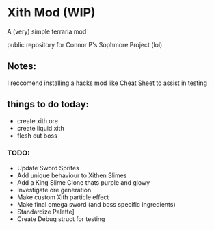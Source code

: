 # Xith Mod (WIP)
 A (very) simple terraria mod 

 public repository for Connor P's Sophmore Project (lol)

## Notes:
I reccomend installing a hacks mod like Cheat Sheet to assist in testing



## things to do today:
- create xith ore
- create liquid xith
- flesh out boss

### TODO:

- Update Sword Sprites
- Add unique behaviour to Xithen Slimes
- Add a King Slime Clone thats purple and glowy
- Investigate ore generation
- Make custom Xith particle effect
- Make final omega sword (and boss specific ingredients)
- Standardize Palette]
- Create Debug struct for testing